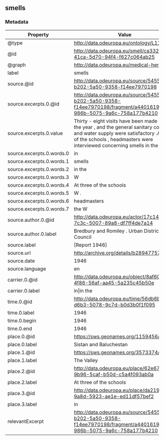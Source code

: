 ## smells

### Metadata

| Property | Value |
| -------- | ----- |
| @type | http://data.odeuropa.eu/ontology/L11_Smell |
| @id | http://data.odeuropa.eu/smell/ca33289d-41ca-5d70-94f4-f627c064ab25 |
| @graph | http://data.odeuropa.eu/medical-heritage |
| label | smells |
| source.@id | http://data.odeuropa.eu/source/5455fcfd-b202-5a50-9358-f14ee7970198 |
| source.excerpts.0.@id | http://data.odeuropa.eu/source/5455fcfd-b202-5a50-9358-f14ee7970198/fragment/a4401619-986b-5075-9a6c-758a177b4210 |
| source.excerpts.0.value | Thirty - eight visits have been made during the year , and the general sanitary condition and water supply were satisfactory .At three of the schools , headmasters were interviewed concerning smells in the W .C . |
| source.excerpts.0.words.0 | in |
| source.excerpts.0.words.1 | smells |
| source.excerpts.0.words.2 | in the |
| source.excerpts.0.words.3 | W |
| source.excerpts.0.words.4 | At three of the schools |
| source.excerpts.0.words.5 | W . |
| source.excerpts.0.words.6 | headmasters |
| source.excerpts.0.words.7 | the W |
| source.author.0.@id | http://data.odeuropa.eu/actor/17c148f3-7c3c-5007-89a8-df7ff4de7a14 |
| source.author.0.label | Bredbury and Romiley . Urban District Council |
| source.label | [Report 1946] |
| source.url | http://archive.org/details/b28947757 |
| source.date | 1946 |
| source.language | en |
| carrier.0.@id | http://data.odeuropa.eu/object/8af6017c-4f86-56af-aa45-5a235c45b50e |
| carrier.0.label | in\|in the|the W|W |
| time.0.@id | http://data.odeuropa.eu/time/56db6bca-d6b3-5078-9c7d-b0d3b0f1f095 |
| time.0.label | 1946 |
| time.0.begin | 1946 |
| time.0.end | 1946 |
| place.0.@id | https://sws.geonames.org/1159456/ |
| place.0.label | Sistan and Baluchestan |
| place.1.@id | https://sws.geonames.org/3573374/ |
| place.1.label | The Valley |
| place.2.@id | http://data.odeuropa.eu/place/62e67ee7-9b96-5caf-b50d-c5a4f093ab0a |
| place.2.label | At three of the schools |
| place.3.@id | http://data.odeuropa.eu/place/da219f78-9a8d-5923-ae1e-ed11df57bef2 |
| place.3.label | in |
| relevantExcerpt | http://data.odeuropa.eu/source/5455fcfd-b202-5a50-9358-f14ee7970198/fragment/a4401619-986b-5075-9a6c-758a177b4210 |

